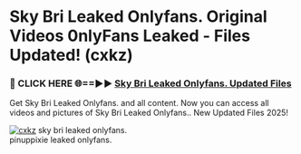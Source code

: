# Sky Bri Leaked Onlyfans. Original Videos 0nlyFans Leaked - Files Updated! (cxkz)

<h3>🔴 CLICK HERE 🌐==►► <a href="https://tinyurl.com/2wckxsce" rel="nofollow">Sky Bri Leaked Onlyfans. Updated Files</a></h3>

Get Sky Bri Leaked Onlyfans. and all content. Now you can access all videos and pictures of Sky Bri Leaked Onlyfans.. New Updated Files 2025!

[![cxkz](https://i.imgur.com/AFduVYN.gif)](https://tinyurl.com/2wckxsce)
sky bri leaked onlyfans.<br>
pinuppixie leaked onlyfans.